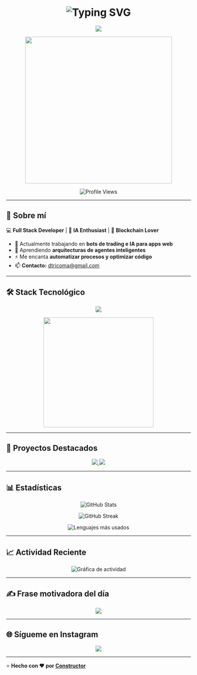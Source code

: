 <!-- Animación de título -->
<h1 align="center">
  <img src="https://readme-typing-svg.herokuapp.com?font=Fira+Code&weight=700&size=30&pause=1000&color=00F7FF&center=true&vCenter=true&width=600&lines=Hola,+soy+Javi+%F0%9F%91%8B;Full+Stack+Developer;Apasionado+por+la+IA+%F0%9F%A4%96;Automatizando+el+mundo!" alt="Typing SVG" />
</h1>

<!-- Badge de Open to Work -->
<p align="center">
  <img src="https://img.shields.io/badge/Open%20to%20Work-%E2%9C%94-green?style=for-the-badge" />
</p>

<!-- GIF animado -->
<p align="center">
  <img src="https://media.giphy.com/media/qgQUggAC3Pfv687qPC/giphy.gif" width="400" />
</p>

<!-- Contador de visitas -->
<p align="center">
  <img src="https://komarev.com/ghpvc/?username=tricoma035&label=Profile%20views&color=00F7FF&style=flat" alt="Profile Views" />
</p>

---

## 🚀 **Sobre mí**
💻 **Full Stack Developer** | 🤖 **IA Enthusiast** | 🔗 **Blockchain Lover**  
- 🔭 Actualmente trabajando en **bots de trading e IA para apps web**
- 🌱 Aprendiendo **arquitecturas de agentes inteligentes**
- ⚡ Me encanta **automatizar procesos y optimizar código**  
- 📫 **Contacto:** dtricoma@gmail.com  

---

## 🛠 **Stack Tecnológico**
<p align="center">
  <img src="https://skillicons.dev/icons?i=html,css,js,react,nodejs,tailwind,python,git,docker,linux" />
</p>

<!-- GIF del stack -->
<p align="center">
  <img src="https://media.giphy.com/media/kH1DBkPNyZPOk0BxrM/giphy.gif" width="300" />
</p>

---

## 🌟 **Proyectos Destacados**
<p align="center">
  <a href="https://github.com/tricoma035/web-agente-ia.git">
    <img src="https://github-readme-stats.vercel.app/api/pin/?username=tricoma035&repo=Proyecto-1&theme=radical" />
  </a>
  <a href="https://github.com/tricoma035/prompt-market.git">
    <img src="https://github-readme-stats.vercel.app/api/pin/?username=tricoma035&repo=Proyecto-2&theme=radical" />
  </a>
</p>

---

## 📊 **Estadísticas**
<p align="center">
  <img src="https://github-readme-stats.vercel.app/api?username=tricoma035&show_icons=true&theme=radical" alt="GitHub Stats" />
</p>

<p align="center">
  <img src="https://github-readme-streak-stats.herokuapp.com/?user=tricoma035&theme=radical" alt="GitHub Streak" />
</p>

<p align="center">
  <img src="https://github-readme-stats.vercel.app/api/top-langs/?username=tricoma035&layout=compact&theme=radical" alt="Lenguajes más usados" />
</p>

---

## 📈 **Actividad Reciente**
<p align="center">
  <img src="https://github-readme-activity-graph.vercel.app/graph?username=tricoma035&bg_color=0D1117&color=00F7FF&line=FF007F&point=FFFFFF&area=true&hide_border=true" alt="Gráfica de actividad" />
</p>

---

## ✍ **Frase motivadora del día**
<p align="center">
  <img src="https://quotes-github-readme.vercel.app/api?type=horizontal&theme=radical" />
</p>

---

## 🌐 **Sígueme en Instagram**
<p align="center">
  <a href="https://instagram.com/xavi.dev.ai?igsh=ZjZ5eHcyZTh4ZnMz" target="_blank">
    <img src="https://img.shields.io/badge/Instagram-E4405F?style=for-the-badge&logo=instagram&logoColor=white"/>
  </a>
</p>

---

⭐ **Hecho con ❤️ por [Constructor](https://github.com/tricoma035)**

